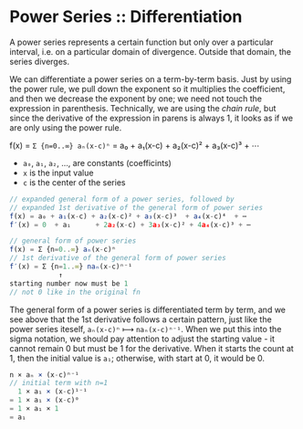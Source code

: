 # Power Series :: Differentiation

A power series represents a certain function but only over a particular interval, i.e. on a particular domain of divergence. Outside that domain, the series diverges.

We can differentiate a power series on a term-by-term basis. Just by using the power rule, we pull down the exponent so it multiplies the coefficient, and then we decrease the exponent by one; we need not touch the expression in parenthesis. Technically, we are using the *chain rule*, but since the derivative of the expression in parens is always 1, it looks as if we are only using the power rule.


f(x) = `Σ {n=0..∞} aₙ(x-c)ⁿ` = a₀ + a₁(x-c) + a₂(x-c)² + a₃(x-c)³ + ⋯

- `a₀`, `a₁`, `a₂`, …, are constants (coefficints)
- `x` is the input value
- `c` is the center of the series

```js
// expanded general form of a power series, followed by
// expanded 1st derivative of the general form of power series
f(x) = a₀ + a₁(x-c) + a₂(x-c)² + a₃(x-c)³  + a₄(x-c)⁴  + ⋯
f′(x) = 0  + a₁      + 2a₂(x-c) + 3a₃(x-c)² + 4a₄(x-c)³ + ⋯

// general form of power series
f(x) = Σ {n=0..∞} aₙ(x-c)ⁿ
// 1st derivative of the general form of power series
f′(x) = Σ {n=1..∞} naₙ(x-c)ⁿ⁻¹
            ↑
starting number now must be 1
// not 0 like in the original fn
```

The general form of a power series is differentiated term by term, and we see above that the 1st derivative follows a certain pattern, just like the power series iteself, `aₙ(x-c)ⁿ` ⟼ `naₙ(x-c)ⁿ⁻¹`. When we put this into the sigma notation, we should pay attention to adjust the starting value - it cannot remain 0 but must be 1 for the derivative. When it starts the count at 1, then the initial value is `a₁`; otherwise, with start at 0, it would be 0.

```js
n × aₙ × (x-c)ⁿ⁻¹
// initial term with n=1
  1 × a₁ × (x-c)¹⁻¹
= 1 × a₁ × (x-c)⁰
= 1 × a₁ × 1
= a₁
```
